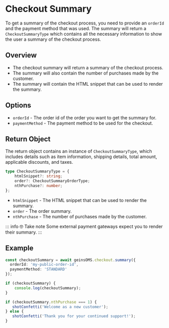# Checkout Summary

To get a summary of the checkout process, you need to provide an `orderId` and the payment method that was used. The summary will return a `CheckoutSummaryType` which contains all the necessary information to show the user a summary of the checkout process.

## Overview

- The checkout summary will return a summary of the checkout process.
- The summary will also contain the number of purchases made by the customer.
- The summary will contain the HTML snippet that can be used to render the summary.


## Options
- `orderId` - The order id of the order you want to get the summary for.
- `paymentMethod` - The payment method to be used for the checkout.

## Return Object
The return object contains an instance of `CheckoutSummaryType`, which includes details such as item information, shipping details, total amount, applicable discounts, and taxes.

```typescript [@geins/types]
type CheckoutSummaryType = {
    htmlSnippet?: string;
    order?: CheckoutSummaryOrderType;
    nthPurchase?: number;
};
```

- `htmlSnippet` - The HTML snippet that can be used to render the summary.
- `order` - The order summary.
- `nthPurchase` - The number of purchases made by the customer.

::: info :nerd_face: Take note
Some external payment gateways expect you to render their summary.
:::


## Example

```typescript
const checkoutSummary = await geinsOMS.checkout.summary({ 
  orderId: 'my-public-order-id', 
  paymentMethod: 'STANDARD' 
});

if (checkoutSummary) {
    console.log(checkoutSummary);
}

if (checkoutSummary.nthPurchase === 1) {
   shotConfetti('Welcome as a new customer');
} else {
   shotConfetti('Thank you for your continued support!');
}
```
